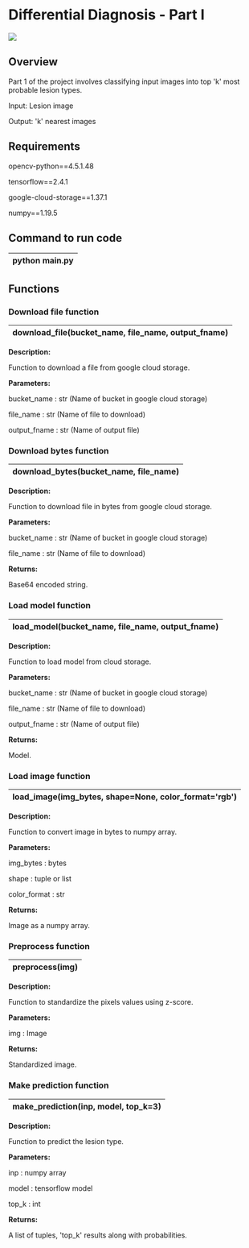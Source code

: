 # Differential Diagnosis - Part I

![](RackMultipart20210429-4-12d94nh_html_237499165a11f2b9.gif)

## Overview

Part 1 of the project involves classifying input images into top &#39;k&#39; most probable lesion types.

Input: Lesion image

Output: &#39;k&#39; nearest images

## Requirements

opencv-python==4.5.1.48

tensorflow==2.4.1

google-cloud-storage==1.37.1

numpy==1.19.5

## Command to run code

| python main.py |
| --- |

## Functions

### **Download file function**

| **download\_file(bucket\_name, file\_name, output\_fname)** |
| --- |

**Description:**

Function to download a file from google cloud storage.

**Parameters:**

bucket\_name : str (Name of bucket in google cloud storage)

file\_name : str (Name of file to download)

output\_fname : str (Name of output file)

### **Download bytes function**

| **download\_bytes(bucket\_name, file\_name)** |
| --- |

**Description:**

Function to download file in bytes from google cloud storage.

**Parameters:**

bucket\_name : str (Name of bucket in google cloud storage)

file\_name : str (Name of file to download)

**Returns:**

Base64 encoded string.

### **Load model function**

| **load\_model(bucket\_name, file\_name, output\_fname)** |
| --- |

**Description:**

Function to load model from cloud storage.

**Parameters:**

bucket\_name : str (Name of bucket in google cloud storage)

file\_name : str (Name of file to download)

output\_fname : str (Name of output file)

**Returns:**

Model.

### **Load image function**

| **load\_image(img\_bytes, shape=None, color\_format=&#39;rgb&#39;)** |
| --- |

**Description:**

Function to convert image in bytes to numpy array.

**Parameters:**

img\_bytes : bytes

shape : tuple or list

color\_format : str

**Returns:**

Image as a numpy array.

### **Preprocess function**

| **preprocess(img)** |
| --- |

**Description:**

Function to standardize the pixels values using z-score.

**Parameters:**

img : Image

**Returns:**

Standardized image.

### **Make prediction function**

| **make\_prediction(inp, model, top\_k=3)** |
| --- |

**Description:**

Function to predict the lesion type.

**Parameters:**

inp : numpy array

model : tensorflow model

top\_k : int

**Returns:**

A list of tuples, &#39;top\_k&#39; results along with probabilities.